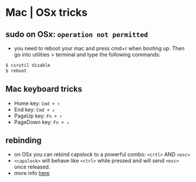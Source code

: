 # Mac | OSx tricks

## sudo on OSx: `operation not permitted`

* you need to reboot your mac and press cmd+r when booting up. Then go into utilities > terminal and type the following commands:

```sh
$ csrutil disable
$ reboot 
```

## Mac keyboard tricks

* Home key: `Cmd + ↑`
* End key: `Cmd + ↓`
* PageUp key: `Fn + ↑`
* PageDown key: `Fn + ↓`

## rebinding <CAPSLOCK>

* on OSx you can rebind capslock to a powerful combo: `<crtl>` AND `<esc>`
* `<capslock>` will behave like `<ctrl>` while pressed and will send `<esc>` once released.
* more info [here](http://www.economyofeffort.com/2014/08/11/beyond-ctrl-remap-make-that-caps-lock-key-useful)
